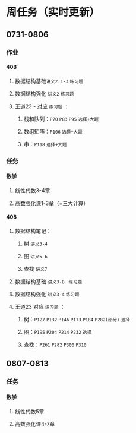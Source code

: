# 周任务（实时更新）

## 0731-0806

### 作业

#### 408

1. 数据结构基础`讲义2.1-3` `练习题`

2. 数据结构强化 `讲义2` `练习题`

3. 王道23 - 对应 `练习题` ：

    1. 栈和队列：`P70` `P83` `P95` `选择+大题`

    2. 数组矩阵：`P106` `选择+大题`

    3. 串：`P118` `选择+大题`

### 任务

#### 数学

1. 线性代数3-4章

2. 高数强化课1-3章（=三大计算）

#### 408

1. 数据结构笔记：

    1. 树 `讲义3-4`

    2. 图 `讲义5-6`

    3. 查找 `讲义7`

2. 数据结构基础 `讲义3-8 ` `练习题`

3. 数据结构强化 `讲义3-4` `练习题`

4. 王道23 对应 `练习题` ：

    1. 树：`P127` `P132` `P146` `P173` `P184` `P282(部分)` `选择`

    2. 图：`P195` `P204` `P214` `P232` `选择`

    3. 查找：`P261` `P282` `P300` `P310`

## 0807-0813

### 任务

#### 数学

1. 线性代数5章

2. 高数强化课4-7章
